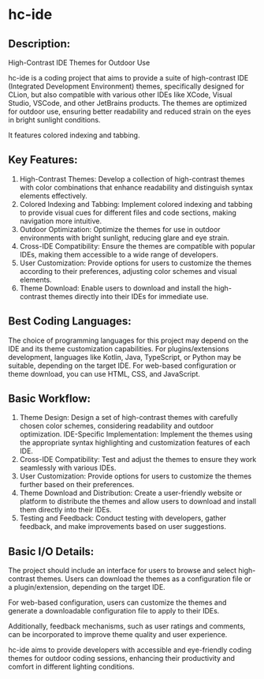 # hc-ide

## Description:
High-Contrast IDE Themes for Outdoor Use

hc-ide is a coding project that aims to provide a suite of high-contrast IDE (Integrated Development Environment) themes, specifically designed for CLion, but also compatible with various other IDEs like XCode, Visual Studio, VSCode, and other JetBrains products. The themes are optimized for outdoor use, ensuring better readability and reduced strain on the eyes in bright sunlight conditions.

It features colored indexing and tabbing.


## Key Features:
1. High-Contrast Themes: Develop a collection of high-contrast themes with color combinations that enhance readability and distinguish syntax elements effectively.
2. Colored Indexing and Tabbing: Implement colored indexing and tabbing to provide visual cues for different files and code sections, making navigation more intuitive.
3. Outdoor Optimization: Optimize the themes for use in outdoor environments with bright sunlight, reducing glare and eye strain.
4. Cross-IDE Compatibility: Ensure the themes are compatible with popular IDEs, making them accessible to a wide range of developers.
5. User Customization: Provide options for users to customize the themes according to their preferences, adjusting color schemes and visual elements.
6. Theme Download: Enable users to download and install the high-contrast themes directly into their IDEs for immediate use.


## Best Coding Languages:
The choice of programming languages for this project may depend on the IDE and its theme customization capabilities. For plugins/extensions development, languages like Kotlin, Java, TypeScript, or Python may be suitable, depending on the target IDE. For web-based configuration or theme download, you can use HTML, CSS, and JavaScript.


## Basic Workflow:
1. Theme Design: Design a set of high-contrast themes with carefully chosen color schemes, considering readability and outdoor optimization.
IDE-Specific Implementation: Implement the themes using the appropriate syntax highlighting and customization features of each IDE.
2. Cross-IDE Compatibility: Test and adjust the themes to ensure they work seamlessly with various IDEs.
3. User Customization: Provide options for users to customize the themes further based on their preferences.
4. Theme Download and Distribution: Create a user-friendly website or platform to distribute the themes and allow users to download and install them directly into their IDEs.
5. Testing and Feedback: Conduct testing with developers, gather feedback, and make improvements based on user suggestions.


## Basic I/O Details:
The project should include an interface for users to browse and select high-contrast themes. Users can download the themes as a configuration file or a plugin/extension, depending on the target IDE. 

For web-based configuration, users can customize the themes and generate a downloadable configuration file to apply to their IDEs. 

Additionally, feedback mechanisms, such as user ratings and comments, can be incorporated to improve theme quality and user experience.



hc-ide aims to provide developers with accessible and eye-friendly coding themes for outdoor coding sessions, enhancing their productivity and comfort in different lighting conditions.
